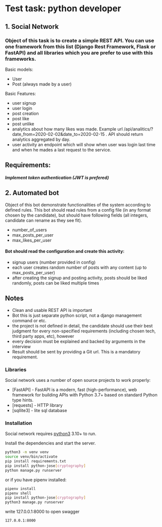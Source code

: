 # Test task: python developer
## 1. Social Network
### Object of this task is to create a simple REST API. You can use one framework from this list (Django Rest Framework, Flask or FastAPI) and all libraries which you are prefer to use with this frameworks.


Basic models:
- User
- Post (always made by a user)

Basic Features:
- user signup
- user login
- post creation
- post like
- post unlike
- analytics about how many likes was made. Example url
/api/analitics/?date_from=2020-02-02&date_to=2020-02-15 . API should return analytics aggregated
by day.
- user activity an endpoint which will show when user was login last time and when he mades a last
request to the service.

## Requirements:
##### Implement token authentication (JWT is prefered)
## 2. Automated bot

Object of this bot demonstrate functionalities of the system according to defined rules. This bot
should read rules from a config file (in any format chosen by the candidate), but should have
following fields (all integers, candidate can rename as they see fit).

- number_of_users
- max_posts_per_user 
- max_likes_per_user

#### Bot should read the configuration and create this activity:

- signup users (number provided in config)
- each user creates random number of posts with any content (up to max_posts_per_user)
- after creating the signup and posting activity, posts should be liked randomly, posts can be liked multiple times

## Notes
- Clean and usable REST API is important
- Bot this is just separate python script, not a django management command or etc.
- the project is not defined in detail, the candidate should use their best judgment for every non-specified requirements (including chosen tech, third party apps, etc), however
- every decision must be explained and backed by arguments in the interview
- Result should be sent by providing a Git url. This is a mandatory requirement.

### Libraries

Social network uses a number of open source projects to work properly:

- [FastAPI] -  FastAPI is a modern, fast (high-performance), web framework for building APIs with Python 3.7+ based on standard Python type hints.
- [requests] - HTTP library
- [sqllite3] - lite sql database


### Installation

Social network requires [python3](https://www.python.org/) 3.10+ to run.

Install the dependencies and start the server.

```sh
python3 -m venv venv
source venv/bin/activate
pip install requirements.txt
pip install python-jose[cryptography]
python manage.py runserver
```
 or if you have pipenv installed:
 
 ```sh
pipenv install
pipenv shell
pip install python-jose[cryptography]
python3 manage.py runserver
```

write 127.0.0.1:8000 to open swagger

```sh
127.0.0.1:8000
```
